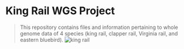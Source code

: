 # King Rail WGS Project

> This repository contains files and information pertaining to whole genome data of 4 species (king rail, clapper rail, Virginia rail, and eastern bluebird).
![king rail]()
